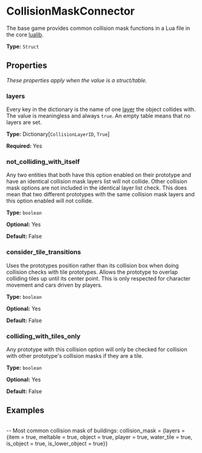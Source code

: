 # CollisionMaskConnector

The base game provides common collision mask functions in a Lua file in the core [lualib](https://github.com/wube/factorio-data/blob/master/core/lualib/collision-mask-util.lua).

**Type:** `Struct`

## Properties

*These properties apply when the value is a struct/table.*

### layers

Every key in the dictionary is the name of one [layer](prototype:CollisionLayerPrototype) the object collides with. The value is meaningless and always `true`. An empty table means that no layers are set.

**Type:** Dictionary[`CollisionLayerID`, `True`]

**Required:** Yes

### not_colliding_with_itself

Any two entities that both have this option enabled on their prototype and have an identical collision mask layers list will not collide. Other collision mask options are not included in the identical layer list check. This does mean that two different prototypes with the same collision mask layers and this option enabled will not collide.

**Type:** `boolean`

**Optional:** Yes

**Default:** False

### consider_tile_transitions

Uses the prototypes position rather than its collision box when doing collision checks with tile prototypes. Allows the prototype to overlap colliding tiles up until its center point. This is only respected for character movement and cars driven by players.

**Type:** `boolean`

**Optional:** Yes

**Default:** False

### colliding_with_tiles_only

Any prototype with this collision option will only be checked for collision with other prototype's collision masks if they are a tile.

**Type:** `boolean`

**Optional:** Yes

**Default:** False

## Examples

```
```
-- Most common collision mask of buildings:
collision_mask = {layers = {item = true, meltable = true, object = true, player = true, water_tile = true, is_object = true, is_lower_object = true}}
```
```

